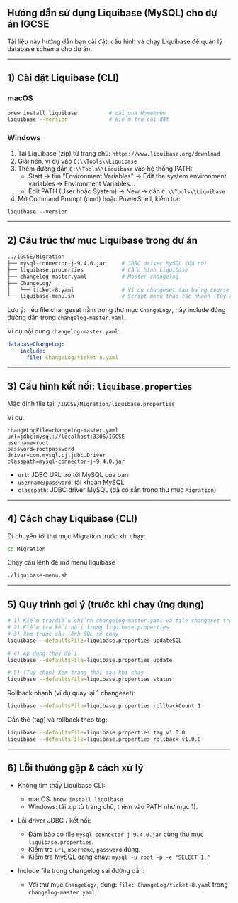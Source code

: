 ## Hướng dẫn sử dụng Liquibase (MySQL) cho dự án IGCSE

Tài liệu này hướng dẫn bạn cài đặt, cấu hình và chạy Liquibase để quản lý database schema cho dự án.

---

## 1) Cài đặt Liquibase (CLI)

### macOS

```bash
brew install liquibase          # cài qua Homebrew
liquibase --version             # kiểm tra cài đặt
```

### Windows

1. Tải Liquibase (zip) từ trang chủ: `https://www.liquibase.org/download`
2. Giải nén, ví dụ vào `C:\\Tools\\Liquibase`
3. Thêm đường dẫn `C:\\Tools\\Liquibase` vào hệ thống PATH:
   - Start → tìm "Environment Variables" → Edit the system environment variables → Environment Variables…
   - Edit PATH (User hoặc System) → New → dán `C:\\Tools\\Liquibase`
4. Mở Command Prompt (cmd) hoặc PowerShell, kiểm tra:

```powershell
liquibase --version
```

---

## 2) Cấu trúc thư mục Liquibase trong dự án

```bash
../IGCSE/Migration
├── mysql-connector-j-9.4.0.jar     # JDBC driver MySQL (đã có)
├── liquibase.properties            # Cấu hình Liquibase
├── changelog-master.yaml           # Master changelog
├── ChangeLog/
│   └── ticket-8.yaml               # Ví dụ changeset tạo bảng course
└── liquibase-menu.sh               # Script menu thao tác nhanh (tùy chọn)
```

Lưu ý: nếu file changeset nằm trong thư mục `ChangeLog/`, hãy include đúng đường dẫn trong `changelog-master.yaml`.

Ví dụ nội dung `changelog-master.yaml`:

```yaml
databaseChangeLog:
  - include:
      file: ChangeLog/ticket-8.yaml
```

---

## 3) Cấu hình kết nối: `liquibase.properties`

Mặc định file tại: `/IGCSE/Migration/liquibase.properties`

Ví dụ:

```properties
changeLogFile=changelog-master.yaml
url=jdbc:mysql://localhost:3306/IGCSE
username=root
password=rootpassword
driver=com.mysql.cj.jdbc.Driver
classpath=mysql-connector-j-9.4.0.jar
```

- `url`: JDBC URL trỏ tới MySQL của bạn
- `username`/`password`: tài khoản MySQL
- `classpath`: JDBC driver MySQL (đã có sẵn trong thư mục `Migration`)

---

## 4) Cách chạy Liquibase (CLI)

Di chuyển tới thư mục Migration trước khi chạy:

```bash
cd Migration
```

Chạy câu lệnh để mở menu liquibase

```bash
./liquibase-menu.sh

```

---

## 5) Quy trình gợi ý (trước khi chạy ứng dụng)

```bash
# 1) Kiểm tra/điều chỉnh changelog-master.yaml và file changeset trong ChangeLog/
# 2) Kiểm tra kết nối trong liquibase.properties
# 3) Xem trước câu lệnh SQL sẽ chạy
liquibase --defaultsFile=liquibase.properties updateSQL

# 4) Áp dụng thay đổi
liquibase --defaultsFile=liquibase.properties update

# 5) (Tuỳ chọn) Xem trạng thái sau khi chạy
liquibase --defaultsFile=liquibase.properties status
```

Rollback nhanh (ví dụ quay lại 1 changeset):

```bash
liquibase --defaultsFile=liquibase.properties rollbackCount 1
```

Gắn thẻ (tag) và rollback theo tag:

```bash
liquibase --defaultsFile=liquibase.properties tag v1.0.0
liquibase --defaultsFile=liquibase.properties rollback v1.0.0
```

---

## 6) Lỗi thường gặp & cách xử lý

- Không tìm thấy Liquibase CLI:

  - macOS: `brew install liquibase`
  - Windows: tải zip từ trang chủ, thêm vào PATH như mục 1).

- Lỗi driver JDBC / kết nối:

  - Đảm bảo có file `mysql-connector-j-9.4.0.jar` cùng thư mục `liquibase.properties`.
  - Kiểm tra `url`, `username`, `password` đúng.
  - Kiểm tra MySQL đang chạy: `mysql -u root -p -e "SELECT 1;"`

- Include file trong changelog sai đường dẫn:
  - Với thư mục `ChangeLog/`, dùng: `file: ChangeLog/ticket-8.yaml` trong `changelog-master.yaml`.

##
